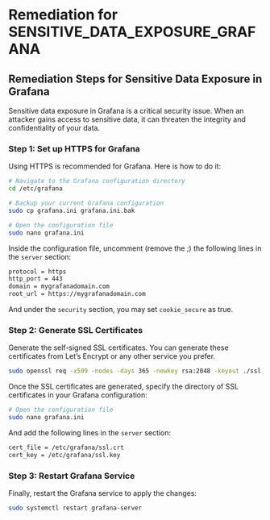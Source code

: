 # Remediation for SENSITIVE_DATA_EXPOSURE_GRAFANA

## Remediation Steps for Sensitive Data Exposure in Grafana

Sensitive data exposure in Grafana is a critical security issue. When an attacker gains access to sensitive data, it can threaten the integrity and confidentiality of your data.

### Step 1: Set up HTTPS for Grafana
Using HTTPS is recommended for Grafana. Here is how to do it:

```bash
# Navigate to the Grafana configuration directory
cd /etc/grafana

# Backup your current Grafana configuration
sudo cp grafana.ini grafana.ini.bak

# Open the configuration file
sudo nano grafana.ini
```

Inside the configuration file, uncomment (remove the ;) the following lines in the `server` section:

```bash
protocol = https
http_port = 443
domain = mygrafanadomain.com
root_url = https://mygrafanadomain.com
```

And under the `security` section, you may set `cookie_secure` as true.

### Step 2: Generate SSL Certificates

Generate the self-signed SSL certificates. You can generate these certificates from Let’s Encrypt or any other service you prefer.

```bash
sudo openssl req -x509 -nodes -days 365 -newkey rsa:2048 -keyout ./ssl.key -out ./ssl.crt -subj "/C=US/ST=Denial/L=Springfield/O=Dis/CN=mygrafanadomain.com"
```

Once the SSL certificates are generated, specify the directory of SSL certificates in your Grafana configuration:

```bash
# Open the configuration file
sudo nano grafana.ini
```

And add the following lines in the `server` section:
```bash
cert_file = /etc/grafana/ssl.crt
cert_key = /etc/grafana/ssl.key
```

### Step 3: Restart Grafana Service

Finally, restart the Grafana service to apply the changes:

```bash
sudo systemctl restart grafana-server
``` 